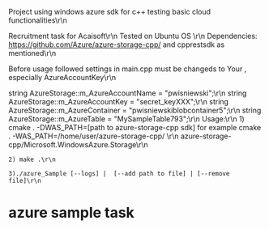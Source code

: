 Project using windows azure sdk for c++ testing basic cloud functionalities\r\n

Recruitment task for Acaisoft\r\n
Tested on Ubuntu OS \r\n
Dependencies: https://github.com/Azure/azure-storage-cpp/ and cpprestsdk as mentioned\r\n


Before usage followed settings in main.cpp must be changeds to Your , especially AzureAccountKey\r\n

string AzureStorage::m_AzureAccountName = "pwisniewski";\r\n
string AzureStorage::m_AzureAccountKey = "secret_keyXXX";\r\n
string AzureStorage::m_AzureContainer = "pwisniewskiblobcontainer5";\r\n
string AzureStorage::m_AzureTable = "MySampleTable793";\r\n
Usage:\r\n
    1) cmake . -DWAS_PATH=[path to azure-storage-cpp sdk] for example cmake . -WAS_PATH=/home/user/azure-storage-cpp/   \r\n azure-storage-cpp/Microsoft.WindowsAzure.Storage\r\n

    2) make .\r\n

    3)./azure_Sample [--logs] |  [--add path to file] | [--remove file]\r\n
# azure sample task
